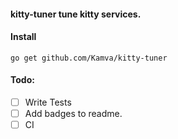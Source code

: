 #### kitty-tuner tune kitty services.

#### Install
```
go get github.com/Kamva/kitty-tuner
```


#### Todo:
- [ ] Write Tests
- [ ] Add badges to readme.
- [ ] CI 